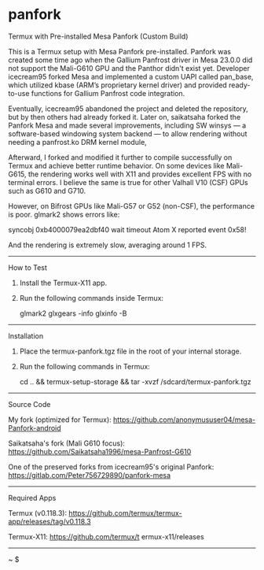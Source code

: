 # panfork

Termux with Pre-installed Mesa Panfork (Custom Build)

This is a Termux setup with Mesa Panfork pre-installed. Panfork was created some time ago when the Gallium Panfrost driver in Mesa 23.0.0 did not support the Mali-G610 GPU and the Panthor didn't exist yet. Developer icecream95 forked Mesa and implemented a custom UAPI called pan_base, which utilized kbase (ARM’s proprietary kernel driver) and provided ready-to-use functions for Gallium Panfrost code integration.

Eventually, icecream95 abandoned the project and deleted the repository, but by then others had already forked it. Later on, saikatsaha forked the Panfork Mesa and made several improvements, including SW winsys — a software-based windowing system backend — to allow rendering without needing a panfrost.ko DRM kernel module,

Afterward, I forked and modified it further to compile successfully on Termux and achieve better runtime behavior. On some devices like Mali-G615, the rendering works well with X11 and provides excellent FPS with no terminal errors. I believe the same is true for other Valhall V10 (CSF) GPUs such as G610 and G710.

However, on Bifrost GPUs like Mali-G57 or G52 (non-CSF), the performance is poor. glmark2 shows errors like:

syncobj 0xb4000079ea2dbf40 wait timeout
Atom X reported event 0x58!

And the rendering is extremely slow, averaging around 1 FPS.

---

How to Test

1. Install the Termux-X11 app.
2. Run the following commands inside Termux:

   glmark2
   glxgears -info
   glxinfo -B

---

Installation

1. Place the termux-panfork.tgz file in the root of your internal storage.
2. Run the following commands in Termux:

   cd .. && termux-setup-storage && tar -xvzf /sdcard/termux-panfork.tgz

---

Source Code

My fork (optimized for Termux):
https://github.com/anonymususer04/mesa-Panfork-android

Saikatsaha's fork (Mali G610 focus):
https://github.com/Saikatsaha1996/mesa-Panfrost-G610

One of the preserved forks from icecream95's original Panfork:
https://gitlab.com/Peter756729890/panfork-mesa

---

Required Apps

Termux (v0.118.3):
https://github.com/termux/termux-app/releases/tag/v0.118.3

Termux-X11:
https://github.com/termux/t
ermux-x11/releases

---
~ $




























